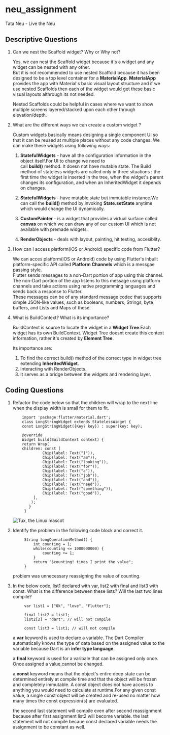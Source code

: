 # neu_assignment

Tata Neu - Live the Neu
## Descriptive Questions

1. Can we nest the Scaffold widget? Why or Why not?

    Yes, we can nest the Scaffold widget because it's a widget and any widget can be nested with any other. <br>
    But it is not recommended to use nested Scaffold because it has been designed to be a top level container for a **MaterialApp**. **MaterialApp** provides the app with Material's basic visual layout structure and if we use nested Scaffolds then each of the widget would get these basic visual layouts althrough its not needed. <br>

    Nested Scaffolds could be helpful in cases where we want to show multiple screens layered/stacked upon each other through elevation/depth. 

2. What are the different ways we can create a custom widget ?

    Custom widgets basically means designing a single component UI so that it can be reused at multiple places without any code changes. We can make these widgets using following ways:

    1. **StatefulWidgets** - have all the configuration information in the object itself.For UI to change we need to <br> call **build()** method. It doesn not have mutable state.
        The Build method of stateless widgets are called only in three situations : the first time the widget is inserted in the tree, when the widget's parent changes its configuration, and when an InheritedWidget it depends on changes.

    2. **StatefulWidgets** - have mutable state but immutable instance.We can call the **build()** method by invoking **State.setState** anytime which would change the UI dynamically.

    3. **CustomPainter** - is a widget that provides a virtual surface called **canvas** on which we can draw any of our custom UI which is not available with premade widgets.

    4. **RenderObjects** - deals with layout, painting, hit testing, accesiblity.

3. How can I access platform(iOS or Android) specific code from Flutter?

    We can acces platform(iOS or Android) code by using Flutter's inbuilt platform-specific API called **Platform Channels** which is a messgae passing style.<br>
    Flutter sends messages to a non-Dart portion of app using this channel.<br>
    The non-Dart portion of the app listens to this message using platform channels and take actions using native programming languages and sends back a response to Flutter.<br>
    These messages can be of any standard message codec that supports simple JSON-like values, such as booleans, numbers, Strings, byte buffers, and Lists and Maps of these.

4. What is BuildContext? What is its importance?

    BuildContext is source to locate the widget in a **Widget Tree**.Each widget has its own BuildContext. Widget Tree doesnt create this context information, rather it's created by **Element Tree**.

    Its importance are:

    1. To find the correct build() method of the correct type in widget tree extending **InheritedWidget**.
    2. Interacting with RenderObjects.
    3. It serves as a bridge between the widgets and rendering layer.


## Coding Questions

1. Refactor the code below so that the children will wrap to the next line when
   the display width is small for them to fit.

           import 'package:flutter/material.dart';
           class LongStringWidget extends StatelessWidget {
           const LongStringWidget({Key? key}) : super(key: key);

           @override
           Widget build(BuildContext context) {
           return Wrap(
           children: const [
                    Chip(label: Text("I")),
                    Chip(label: Text("am")),
                    Chip(label: Text("looking")),
                    Chip(label: Text("for")),
                    Chip(label: Text("a")),
                    Chip(label: Text("job")),
                    Chip(label: Text("and")),
                    Chip(label: Text("need")),
                    Chip(label: Text("something")),
                    Chip(label: Text("good")),
                ],
               );
              }
            }

    ![Tux, the Linux mascot](/assets/wrapped_ui.png)


2. Identify the problem in the following code block and correct it.

            String longOperationMethod() {
                int counting = 1;
                while(counting <= 1000000000) {
                    counting += 1;
                }
                return "$counting! times I print the value";
            }
    
    problem was unnecessary reassigning the value of counting.

3. In the below code, list1 declared with var, list2 with final and list3 with const.
   What is the difference between these lists? Will the last two lines compile?

            
            var list1 = ["Ok", "love", "Flutter"];

            final list2 = list1;
            list2[2] = "dart"; // will not compile

            const list3 = list1; // will not compile

    a **var** keyword is used to declare a variable. The Dart Compiler automatically knows the type of data based on the assigned value to the variable because Dart is an **infer type language**. 
    
    a **final** keyword is used for a varibale that can be assigned only once. Once assigned a value,cannot be changed.

    a **const** keyword means that the object's entire deep state can be determined entirely at compile time and that the object will be frozen and completely immutable. A const object does not have access to anything you would need to calculate at runtime.For any given const value, a single const object will be created and re-used no matter how many times the const expression(s) are evaluated.

    the second last statement will compile even after second reassignment because after first assignment list2 will become variable.
    the last statement will not compile becaue const declared variable needs the assignment to be constant as well.








    






